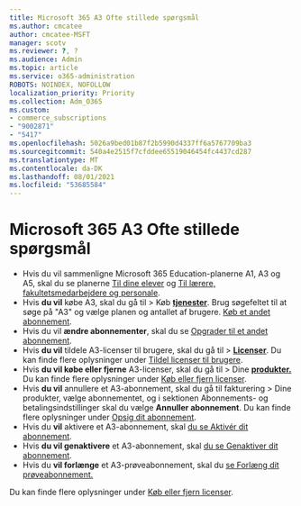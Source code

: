 ```yaml
---
title: Microsoft 365 A3 Ofte stillede spørgsmål
ms.author: cmcatee
author: cmcatee-MSFT
manager: scotv
ms.reviewer: ?, ?
ms.audience: Admin
ms.topic: article
ms.service: o365-administration
ROBOTS: NOINDEX, NOFOLLOW
localization_priority: Priority
ms.collection: Adm_O365
ms.custom:
- commerce_subscriptions
- "9002871"
- "5417"
ms.openlocfilehash: 5026a9bed01b87f2b5990d4337ff6a5767709ba3
ms.sourcegitcommit: 540a4e2515f7cfddee65519046454fc4437cd287
ms.translationtype: MT
ms.contentlocale: da-DK
ms.lasthandoff: 08/01/2021
ms.locfileid: "53685584"
---
```

# <a name="microsoft-365-a3-faq"></a>Microsoft 365 A3 Ofte stillede spørgsmål

- Hvis du vil sammenligne Microsoft 365 Education-planerne A1, A3 og A5, skal du se planerne [Til dine elever](https://www.microsoft.com/microsoft-365/academic/compare-office-365-education-plans?activetab=tab:primaryr1) og [Til lærere, fakultetsmedarbejdere og personale](https://www.microsoft.com/microsoft-365/academic/compare-office-365-education-plans?activetab=tab:primaryr2).
- Hvis **du vil** købe A3, skal du gå til > Køb **[tjenester](https://go.microsoft.com/fwlink/p/?linkid=868433)**. Brug søgefeltet til at søge på "A3" og vælge planen og antallet af brugere. [Køb et andet abonnement](https://docs.microsoft.com/microsoft-365/commerce/try-or-buy-microsoft-365#buy-a-different-subscription).
- Hvis du vil **ændre abonnementer**, skal du se [Opgrader til et andet abonnement](https://docs.microsoft.com/microsoft-365/commerce/subscriptions/upgrade-to-different-plan).
- Hvis **du vil** tildele A3-licenser til brugere, skal du gå til > **[Licenser](https://go.microsoft.com/fwlink/p/?linkid=842264)**. Du kan finde flere oplysninger under [Tildel licenser til brugere](https://docs.microsoft.com/microsoft-365/admin/manage/assign-licenses-to-users).
- Hvis **du vil købe eller fjerne** A3-licenser, skal du gå til > Dine **[produkter.](https://go.microsoft.com/fwlink/p/?linkid=842054)** Du kan finde flere oplysninger under [Køb eller fjern licenser](https://docs.microsoft.com/microsoft-365/commerce/licenses/buy-licenses).
- Hvis **du vil** annullere et A3-abonnement, skal du gå til  fakturering > Dine produkter, vælge abonnementet, og i sektionen Abonnements- og betalingsindstillinger skal du vælge **Annuller abonnement**. **[](https://go.microsoft.com/fwlink/p/?linkid=842054)** Du kan finde flere oplysninger under [Opsig dit abonnement](https://docs.microsoft.com/microsoft-365/commerce/subscriptions/cancel-your-subscription).
- Hvis du **vil** aktivere et A3-abonnement, skal [du se Aktivér dit abonnement](https://docs.microsoft.com/alchemyinsights/activate-your-office-365-subscription).
- Hvis **du vil genaktivere** et A3-abonnement, skal [du se Genaktiver dit abonnement](https://docs.microsoft.com/alchemyinsights/reactivate-your-subscription).
- Hvis du **vil forlænge** et A3-prøveabonnement, skal du [se Forlæng dit prøveabonnement.](https://docs.microsoft.com/microsoft-365/commerce/extend-your-trial)

Du kan finde flere oplysninger under [Køb eller fjern licenser](https://docs.microsoft.com/microsoft-365/commerce/licenses/buy-licenses).